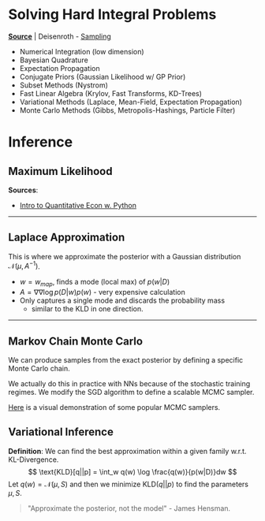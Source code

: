 # Solving Hard Integral Problems

[**Source**](https://www.cs.ubc.ca/~schmidtm/MLRG/GaussianProcesses.pdf) | Deisenroth - [Sampling](https://drive.google.com/file/d/1Ryb1zDzndnv1kOe8nT0Iu4OD6m0KC8ry/view)

* Numerical Integration (low dimension)
* Bayesian Quadrature
* Expectation Propagation
* Conjugate Priors (Gaussian Likelihood w/ GP Prior)
* Subset Methods (Nystrom)
* Fast Linear Algebra (Krylov, Fast Transforms, KD-Trees)
* Variational Methods (Laplace, Mean-Field, Expectation Propagation)
* Monte Carlo Methods (Gibbs, Metropolis-Hashings, Particle Filter)




# Inference

## Maximum Likelihood


**Sources**:

* [Intro to Quantitative Econ w. Python](https://python-intro.quantecon.org/mle.html)



---

## Laplace Approximation



This is where we approximate the posterior with a Gaussian distribution $\mathcal{N}(\mu, A^{-1})$.

* $w=w_{map}$, finds a mode (local max) of $p(w|D)$
* $A = \nabla\nabla \log p(D|w) p(w)$ - very expensive calculation
* Only captures a single mode and discards the probability mass 
  * similar to the KLD in one direction.

---

## Markov Chain Monte Carlo

We can produce samples from the exact posterior by defining a specific Monte Carlo chain.

We actually do this in practice with NNs because of the stochastic training regimes. We modify the SGD algorithm to define a scalable MCMC sampler.

[Here](https://chi-feng.github.io/mcmc-demo/) is a visual demonstration of some popular MCMC samplers.



## Variational Inference

**Definition**: We can find the best approximation within a given family w.r.t. KL-Divergence.
$$
\text{KLD}[q||p] = \int_w q(w) \log \frac{q(w)}{p(w|D)}dw 
$$
Let $q(w)=\mathcal{N}(\mu, S)$ and then we minimize KLD$(q||p)$ to find the parameters $\mu, S$.

> "Approximate the posterior, not the model" - James Hensman.